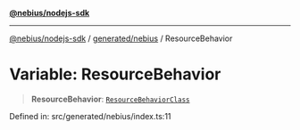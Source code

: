 [**@nebius/nodejs-sdk**](../../../README.md)

---

[@nebius/nodejs-sdk](../../../README.md) / [generated/nebius](../README.md) / ResourceBehavior

# Variable: ResourceBehavior

> **ResourceBehavior**: [`ResourceBehaviorClass`](../type-aliases/ResourceBehaviorClass.md)

Defined in: src/generated/nebius/index.ts:11
